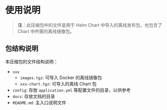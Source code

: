 # 使用说明

> **注**：此压缩包中的文件是用于 Helm Chart 中导入的离线发布包，也包含了 Chart 中所需的离线镜像包。

## 包结构说明

本压缩包的文件结构说明：

- `xxx`
  - `images.tgz`: 可导入 Docker 的离线镜像包
  - `xxx-chart.tgz`: 可导入的离线 Chart 包 
- `config`: 存放 `application.yml` 等配置文件的目录，以供参考
- `docs`: 存放文档的目录
- `README.md`: 主入口说明文件

